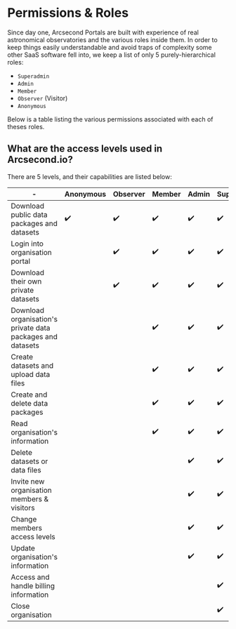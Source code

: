 # Permissions & Roles

Since day one, Arcsecond Portals are built with experience of real astronomical observatories and the various roles
inside them. In order to keep things easily understandable and avoid traps of complexity some other SaaS software fell
into, we keep a list of only 5 purely-hierarchical roles:

* `Superadmin`
* `Admin`
* `Member`
* `Observer` (Visitor)
* `Anonymous`

Below is a table listing the various permissions associated with each of theses roles.

## What are the access levels used in Arcsecond.io?

There are 5 levels, and their capabilities are listed below:

| -                                                          | Anonymous          | Observer           | Member             | Admin              | Superadmin         |
|------------------------------------------------------------|--------------------|--------------------|--------------------|--------------------|--------------------|
| Download public data packages and datasets                 | :heavy_check_mark: | :heavy_check_mark: | :heavy_check_mark: | :heavy_check_mark: | :heavy_check_mark: |
| Login into organisation portal                             |                    | :heavy_check_mark: | :heavy_check_mark: | :heavy_check_mark: | :heavy_check_mark: |
| Download their own private datasets                        |                    | :heavy_check_mark: | :heavy_check_mark: | :heavy_check_mark: | :heavy_check_mark: |
| Download organisation's private data packages and datasets |                    |                    | :heavy_check_mark: | :heavy_check_mark: | :heavy_check_mark: |
| Create datasets and upload data files                      |                    |                    | :heavy_check_mark: | :heavy_check_mark: | :heavy_check_mark: |
| Create and delete data packages                            |                    |                    | :heavy_check_mark: | :heavy_check_mark: | :heavy_check_mark: |
| Read organisation's information                            |                    |                    | :heavy_check_mark: | :heavy_check_mark: | :heavy_check_mark: |
| Delete datasets or data files                              |                    |                    |                    | :heavy_check_mark: | :heavy_check_mark: |
| Invite new organisation members & visitors                 |                    |                    |                    | :heavy_check_mark: | :heavy_check_mark: |
| Change members access levels                               |                    |                    |                    | :heavy_check_mark: | :heavy_check_mark: |
| Update organisation's information                          |                    |                    |                    | :heavy_check_mark: | :heavy_check_mark: |
| Access and handle billing information                      |                    |                    |                    |                    | :heavy_check_mark: |
| Close organisation                                         |                    |                    |                    |                    | :heavy_check_mark: |
